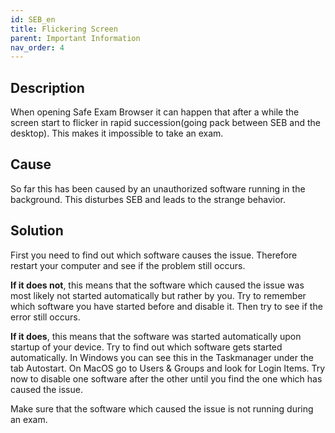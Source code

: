 ```yaml
---
id: SEB_en
title: Flickering Screen
parent: Important Information
nav_order: 4
---
```


## Description
When opening Safe Exam Browser it can happen that after a while the screen start to flicker in rapid succession(going pack between SEB and the desktop). This makes it impossible to take an exam.

## Cause
So far this has been caused by an unauthorized software running in the background. This disturbes SEB and leads to the strange behavior.

## Solution
First you need to find out which software causes the issue. Therefore restart your computer and see if the problem still occurs.

**If it does not**, this means that the software which caused the issue was most likely not started automatically but rather by you. Try to remember which software you have started before and disable it. Then try to see if the error still occurs.

**If it does**, this means that the software was started automatically upon startup of your device. Try to find out which software gets started automatically. In Windows you can see this in the Taskmanager under the tab Autostart. On MacOS go to Users & Groups and look for Login Items.
Try now to disable one software after the other until you find the one which has caused the issue.

Make sure that the software which caused the issue is not running during an exam.